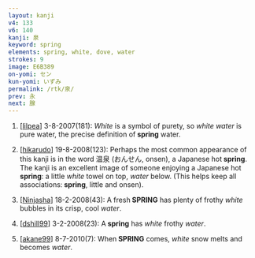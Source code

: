 ```yaml
---
layout: kanji
v4: 133
v6: 140
kanji: 泉
keyword: spring
elements: spring, white, dove, water
strokes: 9
image: E6B389
on-yomi: セン
kun-yomi: いずみ
permalink: /rtk/泉/
prev: 永
next: 腺
---
```


1) [<a href="http://kanji.koohii.com/profile/lilpea">lilpea</a>] 3-8-2007(181): <em>White</em> is a symbol of purety, so <em>white</em> <em>water</em> is pure water, the precise definition of<strong> spring</strong> water.

2) [<a href="http://kanji.koohii.com/profile/hikarudo">hikarudo</a>] 19-8-2008(123): Perhaps the most common appearance of this kanji is in the word 温泉 (おんせん, onsen), a Japanese hot<strong> spring</strong>. The kanji is an excellent image of someone enjoying a Japanese hot<strong> spring</strong>: a little <em>white</em> towel on top, <em>water</em> below. (This helps keep all associations:<strong> spring</strong>, little and onsen).

3) [<a href="http://kanji.koohii.com/profile/Ninjasha">Ninjasha</a>] 18-2-2008(43): A fresh<strong> SPRING</strong> has plenty of frothy <em>white</em> bubbles in its crisp, cool <em>water</em>.

4) [<a href="http://kanji.koohii.com/profile/dshill99">dshill99</a>] 3-2-2008(23): A<strong> spring</strong> has <em>white</em> frothy <em>water</em>.

5) [<a href="http://kanji.koohii.com/profile/akane99">akane99</a>] 8-7-2010(7): When<strong> SPRING</strong> comes, <em>white</em> snow melts and becomes <em>water</em>.

